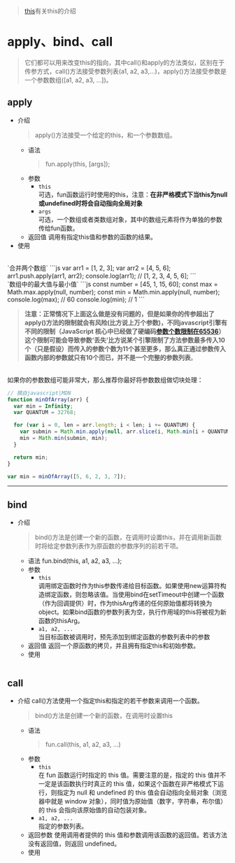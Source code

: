 > [this](https://github.com/Linbiiiin/web-mark/blob/master/js/this.md)有关this的介绍
# apply、bind、call
> 它们都可以用来改变this的指向，其中call()和apply的方法类似，区别在于传参方式，call()方法接受参数列表(a1, a2, a3,...)，apply()方法接受参数是一个参数数组([a1, a2, a3, ...])。
## apply
  * 介绍
    > apply()方法接受一个给定的this，和一个参数数组。
    * 语法
      > fun.apply(this, [args]);
    * 参数
      * `this`<br>可选，fun函数运行时使用的this，注意：**在非严格模式下当this为null或undefined时将会自动指向全局对象**
      * `args`<br>可选，一个数组或者类数组对象，其中的数组元素将作为单独的参数传给fun函数。
    * 返回值
      调用有指定this值和参数的函数的结果。
 * 使用
  <br>
  `合并两个数组`
  ```js
   var arr1 = [1, 2, 3];
   var arr2 = [4, 5, 6];
   arr1.push.apply(arr1, arr2);
   console.log(arr1); // [1, 2, 3, 4, 5, 6];
  ```
  <br>
  `数组中的最大值与最小值`
  ```js
   const number = [45, 1, 15, 60];
   const max = Math.max.apply(null, number);
   const min = Math.min.apply(null, number);
   console.log(max); // 60
   console.log(min); // 1
  ```
   
  > **注意：正常情况下上面这么做是没有问题的，但是如果你的传参超出了apply()方法的限制就会有风险(比方说上万个参数)，不同javascript引擎有不同的限制（JavaScript 核心中已经做了硬编码[参数个数限制在65536](https://bugs.webkit.org/show_bug.cgi?id=80797)）这个限制可能会导致参数‘丢失’比方说某个引擎限制了方法参数最多传入10个（只是假设）而传入的参数个数为11个甚至更多，那么真正通过参数传入函数内部的参数就只有10个而已，并不是一个完整的参数列表**。
  <br>
  如果你的参数数组可能非常大，那么推荐你最好将参数数组做切块处理：

```js
// 摘自javascript|MDN
function minOfArray(arr) {
  var min = Infinity;
  var QUANTUM = 32768;

  for (var i = 0, len = arr.length; i < len; i += QUANTUM) {
    var submin = Math.min.apply(null, arr.slice(i, Math.min(i + QUANTUM, len)));
    min = Math.min(submin, min);
  }

  return min;
}

var min = minOfArray([5, 6, 2, 3, 7]);
```

---
## bind
 * 介绍
   > bind()方法是创建一个新的函数，在调用时设置this，并在调用新函数时将给定参数列表作为原函数的参数序列的前若干项。
   * 语法
     fun.bind(this, a1, a2, a3, ...);
   * 参数
     * `this`<br>调用绑定函数时作为this参数传递给目标函数。如果使用new运算符构造绑定函数，则忽略该值。当使用bind在setTimeout中创建一个函数（作为回调提供）时，作为thisArg传递的任何原始值都将转换为object。如果bind函数的参数列表为空，执行作用域的this将被视为新函数的thisArg。
     * `a1, a2, ...`<br>当目标函数被调用时，预先添加到绑定函数的参数列表中的参数 
   * 返回值
     返回一个原函数的拷贝，并且拥有指定this和初始参数。
   * 使用
   ```js
   ```
## call
 * 介绍
    call()方法使用一个指定this和指定的若干参数来调用一个函数。
   > bind()方法是创建一个新的函数，在调用时设置this
   * 语法
     > fun.call(this, a1, a2, a3, ...)
   * 参数
     * `this`<br>在 fun 函数运行时指定的 this 值。需要注意的是，指定的 this 值并不一定是该函数执行时真正的 this 值，如果这个函数在非严格模式下运行，则指定为 null 和 undefined 的 this 值会自动指向全局对象（浏览器中就是 window 对象），同时值为原始值（数字，字符串，布尔值）的 this 会指向该原始值的自动包装对象。
     * `a1, a2, ...`<br>指定的参数列表。
   * 返回参数
     使用调用者提供的 this 值和参数调用该函数的返回值。若该方法没有返回值，则返回 undefined。
   * 使用
   ```js
   ```
